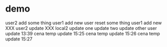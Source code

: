 # demo
user2 add some thing
user1 add new user
reset some thing
user1 add new XXX
user2 update XXX
local2 update
one update
two update
other user update 13:39
cena temp update 15:25
cena temp update 15:26
cena temp update 15:27
